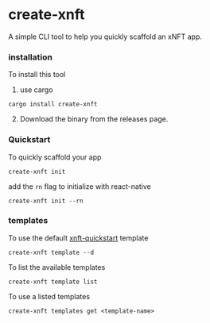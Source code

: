 # create-xnft

A simple CLI tool to help you quickly scaffold an xNFT app.

### installation
To install this tool

1. use cargo
```shell
cargo install create-xnft
```

2. Download the binary from the releases page.  

### Quickstart

To quickly scaffold your app

```shell 
create-xnft init 
```
add the `rn` flag to initialize with react-native
```shell
create-xnft init --rn
```


### templates
To use the default [xnft-quickstart](https://github.com/coral-xyz/xnft-quickstart/) template
```shell
create-xnft template --d
```

To list the available templates
```shell
create-xnft template list
```

To use a listed templates
```shell
create-xnft templates get <template-name>
```
